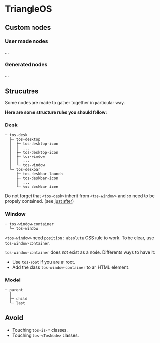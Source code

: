 # TriangleOS

## Custom nodes

### User made nodes

...

### Generated nodes

...

## Strucutres

Some nodes are made to gather together in particular way.

**Here are some structure rules you should follow:**

### Desk

```tree
─ tos-desk
  ├─ tos-desktop
  │  ├─ tos-desktop-icon
  │  │  ...
  │  ├─ tos-desktop-icon
  │  ├─ tos-window
  │  │  ...
  │  └─ tos-window
  └─ tos-deskbar
     ├─ tos-deskbar-launch
     ├─ tos-deskbar-icon
     │  ...
     └─ tos-deskbar-icon
```

Do not forget that `<tos-desk>` inherit from `<tos-window>` and so need to be propely contained. (see [just after](#window))

### Window

```tree
─ tos-window-container
  └─ tos-window
```

`<tos-window>` need `position: absolute` CSS rule to work. To be clear, use `tos-window-container`.

`tos-window-container` does not exist as a node. Differents ways to have it:

- Use `tos-root` if you are at root.
- Add the class `tos-window-container` to an HTML element.

### Model

```tree
─ parent
  │
  ├─ child
  └─ last
```

## Avoid

- Touching `tos-is-*` classes.
- Touching `tos-<TosNode>` classes.
